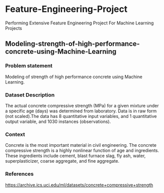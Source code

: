 # Feature-Engineering-Project
Performing Extensive Feature Engineering Project For Machine Learning Projects

## Modeling-strength-of-high-performance-concrete-using-Machine-Learning

### Problem statement
Modeling of strength of high performance concrete using Machine Learning.

### Dataset Description
The actual concrete compressive strength (MPa) for a given mixture under a specific age (days) was determined from laboratory. Data is in raw form (not scaled).The data has 8 quantitative input variables, and 1 quantitative output variable, and 1030 instances (observations).

### Context
Concrete is the most important material in civil engineering. The concrete compressive strength is a highly nonlinear function of age and ingredients. These ingredients include cement, blast furnace slag, fly ash, water, superplasticizer, coarse aggregate, and fine aggregate.

### References
https://archive.ics.uci.edu/ml/datasets/concrete+compressive+strength
